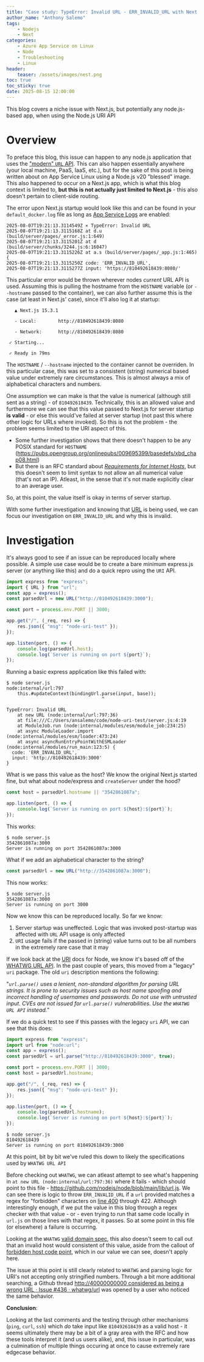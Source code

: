 ```yaml
---
title: "Case study: TypeError: Invalid URL - ERR_INVALID_URL with Next.js (and Node.js) apps"
author_name: "Anthony Salemo"
tags:
    - Nodejs
    - Next
categories:
    - Azure App Service on Linux
    - Node
    - Troubleshooting
    - Linux
header:
    teaser: /assets/images/nest.png
toc: true
toc_sticky: true
date: 2025-08-15 12:00:00
---
```

This blog covers a niche issue with Next.js, but potentially any node.js-based app, when using the Node.js URI API

# Overview
To preface this blog, this issue can happen to any node.js application that uses the ["modern" `URL` API](https://nodejs.org/api/url.html). This can also happen essentially anywhere (your local machine, PaaS, IaaS, etc.), but for the sake of this post is being written about on App Service Linux using a Node.js v20 "blessed" image. This also happened to occur on a Next.js app, which is what this blog context is limited to, **but this is not actually just limited to Next.js** - this also doesn't pertain to client-side routing. 

The error upon Next.js startup would look like this and can be found in your `default_docker.log` file as long as [App Service Logs](https://learn.microsoft.com/en-us/azure/app-service/troubleshoot-diagnostic-logs) are enabled:

```
2025-08-07T19:21:13.3114549Z ⨯ TypeError: Invalid URL
2025-08-07T19:21:13.3115168Z at d.u (build/server/pages/_error.js:1:649)
2025-08-07T19:21:13.3115201Z at d (build/server/chunks/3244.js:6:16047)
2025-08-07T19:21:13.3115226Z at a.s (build/server/pages/_app.js:1:465) {
2025-08-07T19:21:13.3115250Z code: 'ERR_INVALID_URL',
2025-08-07T19:21:13.3115277Z input: 'https://810492618439:8080/'
```

This particular error would be thrown wherever nodes _current_ URL API is used. Assuming this is pulling the hostname from the `HOSTNAME` variable (or `--hostname` passed to the container), we can also further assume this is the case (at least in Next.js' case), since it'll also log it at startup:

```
   ▲ Next.js 15.3.1

   - Local:        http://810492618439:8080⁠

   - Network:      http://810492618439:8080⁠

 ✓ Starting...

 ✓ Ready in 79ms
```

The `HOSTNAME` / `--hostname` injected to the container cannot be overriden. In this particular case, this was set to a consistent (string) numerical based value under extremely rare circumstances. This is almost always a mix of alphabetical characters and numbers.

One assumption we can make is that the value is numerical (although still sent as a string) - of `810492618439`. Technically, this is an allowed value and furthermore we can see that this value passed to Next.js for server startup **is valid** - or else this would've failed at server startup (not past this where other logic for URLs where invoked). So this is not the problem - the problem seems limited to the URI aspect of this.
- Some further investigation shows that there doesn't happen to be any POSIX standard for `HOSTNAME` (https://pubs.opengroup.org/onlinepubs/009695399/basedefs/xbd_chap08.html)
- But there is an RFC standard about [_Requirements for Internet Hosts_](https://datatracker.ietf.org/doc/html/rfc1123#page-13), but this doesn't seem to limit syntax to not allow an all numerical value (that's not an IP). Atleast, in the sense that it's not made explicitly clear to an average user.

So, at this point, the value itself is okay in terms of server startup. 

With some further investigation and knowing that [URL](https://nodejs.org/api/url.html) is being used, we can focus our investigation on `ERR_INVALID_URL` and why this is invalid.

# Investigation
It's always good to see if an issue can be reproduced locally where possible. A simple use case would be to create a bare minimum express.js server (or anything like this) and do a quick repro using the `URI` API.

```js
import express from "express";
import { URL } from "url";
const app = express();
const parsedUrl = new URL("http://810492618439:3000");

const port = process.env.PORT || 3000;

app.get("/", (_req, res) => {
    res.json({ "msg": "node-uri-test" });
});

app.listen(port, () => {
    console.log(parsedUrl.host);
    console.log(`Server is running on port ${port}`);
});
```

Running a basic express application like this failed with:

```
$ node server.js 
node:internal/url:797
    this.#updateContext(bindingUrl.parse(input, base));
                                   ^

TypeError: Invalid URL
    at new URL (node:internal/url:797:36)
    at file:///C:/Users/ansalemo/code/node-uri-test/server.js:4:19
    at ModuleJob.run (node:internal/modules/esm/module_job:234:25)
    at async ModuleLoader.import (node:internal/modules/esm/loader:473:24)
    at async asyncRunEntryPointWithESMLoader (node:internal/modules/run_main:123:5) {
  code: 'ERR_INVALID_URL',
  input: 'http://810492618439:3000'
}
```

What is we pass this value as the host? We know the original Next.js started fine, but what about node/express and `createServer` under the hood?

```js
const host = parsedUrl.hostname || "3542861087a";

app.listen(port, () => {
    console.log(`Server is running on port ${host}:${port}`);
});
```

This works:

```
$ node server.js 
3542861087a:3000
Server is running on port 3542861087a:3000
```

What if we add an alphabetical character to the string?

```js
const parsedUrl = new URL("http://3542861087a:3000");
```

This now works:

```
$ node server.js 
3542861087a:3000
Server is running on port 3000
```

Now we know this can be reproduced locally. So far we know:
1. Server startup was uneffected. Logic that was invoked post-startup was affected with `URL` API usage is only affected
2. `URI` usage fails if the passed in (string) value turns out to be all numbers in the extremely rare case that it may

If we look back at the [URI](https://nodejs.org/api/url.html) docs for Node, we know it's based off of the [WHATWG URL API](https://nodejs.org/api/url.html#the-whatwg-url-api). In the past couple of years, this moved from a "legacy" `uri` package. The old `uri` description mentions the following:

"_`url.parse()` uses a lenient, non-standard algorithm for parsing URL strings. It is prone to security issues such as host name spoofing and incorrect handling of usernames and passwords. Do not use with untrusted input. CVEs are not issued for `url.parse()` vulnerabilities. Use the `WHATWG URL API` instead._"

If we do a quick test to see if this passes with the legacy `uri` API, we can see that this does:

```js
import express from "express";
import url from "node:url";
const app = express();
const parsedUrl = url.parse("http://810492618439:3000", true);

const port = process.env.PORT || 3000;
const host = parsedUrl.hostname;

app.get("/", (_req, res) => {
    res.json({ "msg": "node-uri-test" });
});

app.listen(port, () => {
    console.log(parsedUrl.hostname);
    console.log(`Server is running on port ${host}:${port}`);
});
```

```
$ node server.js 
810492618439
Server is running on port 810492618439:3000
```

At this point, bit by bit we've ruled this down to likely the specifications used by `WHATWG URL API`

Before checking out `WHATWG`, we can atleast attempt to see what's happening in `at new URL (node:internal/url:797:36)` where it fails - which should point to this file - https://github.com/nodejs/node/blob/main/lib/url.js. We can see there is logic to throw `ERR_INVALID_URL` if a `url` provided matches a regex for "forbidden" characters on [line 400](https://github.com/nodejs/node/blob/main/lib/url.js#L400) through 422. Although interestingly enough, if we put the value in this blog through a regex checker with that value - or - even trying to run that same code locally in `url.js` on those lines with that regex, it passes. So at some point in this file (or elsewhere) a failure is occurring. 

Looking at the `WHATWG` [valid domain spec](https://url.spec.whatwg.org/#valid-domain), this also doesn't seem to call out that an invalid host would consistent of this value, aside from the callout of [forbidden host code point](https://url.spec.whatwg.org/#forbidden-host-code-point), which in our value we can see, doesn't apply here.

The issue at this point is still clearly related to `WHATWG` and parsing logic for URI's not accepting only stringified numbers. Through a bit more additional searching, a Github thread [http://40000000000 considered as being a wrong URL · Issue #436 · whatwg/url](https://github.com/whatwg/url/issues/436) was opened by a user who noticed the same behavior. 

**Conclusion**:

Looking at the last comments and the testing through other mechanisms (`ping`, `curl`, `ssh`) which _do_ take input like `810492618439` as a valid host - it seems ultimately there may be a bit of a gray area with the RFC and how these tools interpret it (and us users alike), and, this issue in particular, was a culmination of multiple things occuring at once to cause extremely rare edgecase behavior.